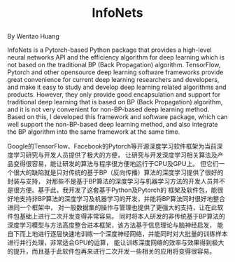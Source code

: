 # <p align="center">InfoNets
By Wentao Huang

InfoNets is a Pytorch-based Python package that provides a high-level neural networks API and the efficiency algorithm for deep learning which is not based on the traditional BP (Back Propagation) algorithm. 
TensorFlow, Pytorch and other opensource deep learning software frameworks provide great convenience for current deep learning researchers and developers, and make it easy to study and develop deep learning related algorithms and products. However, they only provide good encapsulation and support for traditional deep learning that is based on BP (Back Propagation) algorithm, and it is not very convenient for non-BP-based deep learning method. 
Based on this, I developed this framework and software package, which can well support the non-BP-based deep learning method, and also integrate the BP algorithm into the same framework at the same time. 

 Google的TensorFlow、Facebook的Pytorch等开源深度学习软件框架为当前深度学习研究与开发人员提供了极大的方便，
让研究与开发深度学习相关算法及产品变得很容易，能让研发的算法与程序很方便地运行于CPU及GPU上。
但它们一个很大的缺陷就是只对传统的基于BP（反向传播）算法的深度学习提供了很好的封装与支持，
对那些不是基于BP算法的深度学习与机器学习方法的开发人员并不是很方便。基于此，我开发了这套基于Python及Pytorch的
框架及软件包，能很好地支持非BP算法的深度学习及机器学习的开发，并能将BP算法同时很好地整合进同一个框架中，
对一般数据集的操作与管理也提供了更强大的支持，让在此软件包基础上进行二次开发变得非常容易。
同时将本人研发的非传统基于BP算法的深度学习模型与方法高度整合进本框架，该方法基于信息理论与脑神经启发，
能自下而上地进行逐层快速地训练一个深度神经网络，并能同时对大批量的训练样本进行并行处理，非常适合GPU的运算，
能让训练深度网络的效率与效果得到极大的提升，而且基于此软件包再来进行二次开发一些相关的应用将变得很容易。
